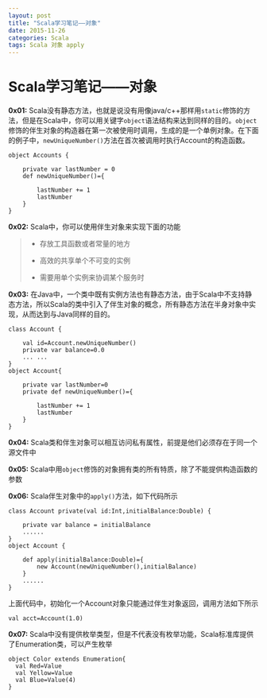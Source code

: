 ```yaml
---
layout: post
title: "Scala学习笔记——对象"
date: 2015-11-26
categories: Scala
tags: Scala 对象 apply
---
```


# Scala学习笔记——对象

**0x01:** Scala没有静态方法，也就是说没有用像java/c++那样用`static`修饰的方法，但是在Scala中，你可以用关键字`object`语法结构来达到同样的目的。`object`修饰的伴生对象的构造器在第一次被使用时调用，生成的是一个单例对象。在下面的例子中，`newUniqueNumber()`方法在首次被调用时执行Account的构造函数。

	object Accounts {
		
		private var lastNumber = 0
		def newUniqueNumber()={
			
			lastNumber += 1
			lastNumber
		}
	}

**0x02:** Scala中，你可以使用伴生对象来实现下面的功能

> - 存放工具函数或者常量的地方
> 
> - 高效的共享单个不可变的实例
> 
> - 需要用单个实例来协调某个服务时

**0x03:** 在Java中，一个类中既有实例方法也有静态方法，由于Scala中不支持静态方法，所以Scala的类中引入了伴生对象的概念，所有静态方法在半身对象中实现，从而达到与Java同样的目的。

	class Account {
		
		val id=Account.newUniqueNumber()
		private var balance=0.0
		... ...
	}
	object Account{
		
		private var lastNumber=0
		private def newUniqueNumber()={
			
			lastNumber += 1
			lastNumber
		}
	}

**0x04:** Scala类和伴生对象可以相互访问私有属性，前提是他们必须存在于同一个源文件中

**0x05:** Scala中用`object`修饰的对象拥有类的所有特质，除了不能提供构造函数的参数

**0x06:** Scala伴生对象中的`apply()`方法，如下代码所示

	class Account private(val id:Int,initialBalance:Double) {
		
		private var balance = initialBalance
		......
	}
	object Account {
		
		def apply(initialBalance:Double)={
			new Account(newUniqueNumber(),initialBalance)
		}
		......
	}

上面代码中，初始化一个Account对象只能通过伴生对象返回，调用方法如下所示

	val acct=Account(1.0)

**0x07:** Scala中没有提供枚举类型，但是不代表没有枚举功能，Scala标准库提供了Enumeration类，可以产生枚举

	object Color extends Enumeration{
	  val Red=Value
	  val Yellow=Value
	  val Blue=Value(4)
	}